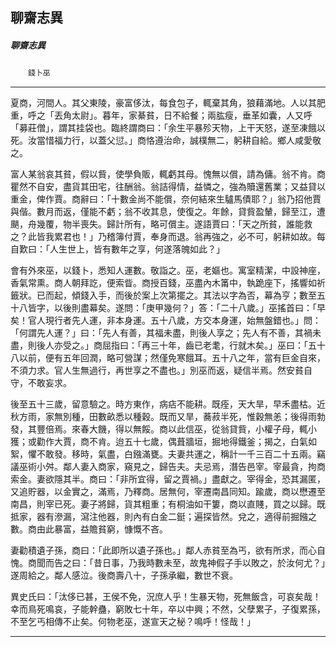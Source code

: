 

## 聊齋志異

##### 聊齋志異
　　`錢卜巫`

* * *

夏商，河間人。其父東陵，豪富侈汰，每食包子，輒棄其角，狼藉滿地。人以其肥重，呼之「丟角太尉」。暮年，家綦貧，日不給餐；兩肱瘦，垂革如囊，人又呼「募莊僧」，謂其挂袋也。臨終謂商曰：「余生平暴殄天物，上干天怒，遂至凍餓以死。汝當惜福力行，以蓋父愆。」商恪遵治命，誠樸無二，躬耕自給。鄉人咸愛敬之。

富人某翁哀其貧，假以貲，使學負販，輒虧其母。愧無以償，請為傭。翁不肯。商瞿然不自安，盡貨其田宅，往酬翁。翁詰得情，益憐之，強為贖還舊業；又益貸以重金，俾作賈。商辭曰：「十數金尚不能償，奈何結來生驢馬債耶？」翁乃招他賈與偕。數月而返，僅能不虧；翁不收其息，使復之。年餘，貸貲盈輦，歸至江，遭颶，舟幾覆，物半喪失。歸計所有，略可償主。遂語賈曰：「天之所貧，誰能救之？此皆我累君也！」乃稽簿付賈，奉身而退。翁再強之，必不可，躬耕如故。每自歎曰：「人生世上，皆有數年之享，何遂落魄如此？」

會有外來巫，以錢卜，悉知人運數。敬詣之。巫，老嫗也。寓室精潔，中設神座，香氣常熏。商人朝拜訖，便索眥。商授百錢，巫盡內木筩中，執跪座下，搖響如祈籤狀。已而起，傾錢入手，而後於案上次第擺之。其法以字為否，幕為亨；數至五十八皆字，以後則盡幕矣。遂問：「庚甲幾何？」答：「二十八歲。」巫搖首曰：「早矣！官人現行者先人運，非本身運。五十八歲，方交本身運，始無盤錯也。」問：「何謂先人運？」曰：「先人有善，其福未盡，則後人享之；先人有不善，其禍未盡，則後人亦受之。」商屈指曰：「再三十年，齒已老耄，行就木矣。」巫曰：「五十八以前，便有五年回潤，略可營謀；然僅免寒餓耳。五十八之年，當有巨金自來，不須力求。官人生無過行，再世享之不盡也。」別巫而返，疑信半焉。然安貧自守，不敢妄求。

後至五十三歲，留意驗之。時方東作，病痁不能耕。既痊，天大旱，早禾盡枯。近秋方雨，家無別種，田數畝悉以種穀。既而又旱，蕎菽半死，惟穀無恙；後得雨勃發，其豐倍焉。來春大饑，得以無餒。商以此信巫，從翁貸貲，小權子母，輒小獲；或勸作大賈，商不肯。迨五十七歲，偶葺牆垣，掘地得鐵釜；揭之，白氣如絮，懼不敢發。移時，氣盡，白鏹滿甕。夫妻共運之，稱計一千三百二十五兩。竊議巫術小舛。鄰人妻入商家，窺見之，歸告夫。夫忌焉，潛告邑宰。宰最貪，拘商索金。妻欲隱其半。商曰：「非所宜得，留之賈禍。」盡獻之。宰得金，恐其漏匿，又追貯器，以金實之，滿焉，乃釋商。居無何，宰遷南昌同知。踰歲，商以懋遷至南昌，則宰已死。妻子將歸，貨其粗重；有桐油如干簍，商以直賤，買之以歸。既抵家，器有滲漏，瀉注他器，則內有白金二鋌；遍探皆然。兌之，適得前掘鏹之數。商由此暴富，益贍貧窮，慷慨不吝。

妻勸積遺子孫，商曰：「此即所以遺子孫也。」鄰人赤貧至為丐，欲有所求，而心自愧。商聞而告之曰：「昔日事，乃我時數未至，故鬼神假子手以敗之，於汝何尤？」遂周給之。鄰人感泣。後商壽八十，子孫承繼，數世不衰。

異史氏曰：「汰侈已甚，王侯不免，況庶人乎！生暴天物，死無飯含，可哀矣哉！幸而鳥死鳴哀，子能幹蠱，窮敗七十年，卒以中興；不然，父孽累子，子復累孫，不至乞丐相傳不止矣。何物老巫，遂宣天之秘？鳴呼！怪哉！」

* * *

